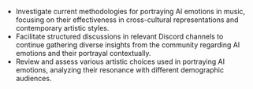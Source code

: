 - Investigate current methodologies for portraying AI emotions in music, focusing on their effectiveness in cross-cultural representations and contemporary artistic styles.
- Facilitate structured discussions in relevant Discord channels to continue gathering diverse insights from the community regarding AI emotions and their portrayal contextually.
- Review and assess various artistic choices used in portraying AI emotions, analyzing their resonance with different demographic audiences.
